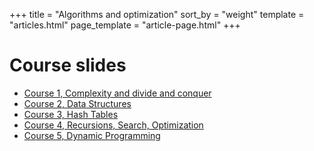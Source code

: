 +++
title = "Algorithms and optimization"
sort_by = "weight"
template = "articles.html"
page_template = "article-page.html"
+++

# Course slides

- [Course 1, Complexity and divide and conquer](https://kenn7.github.io/ECAM/algo/cours1)
- [Course 2, Data Structures](https://kenn7.github.io/ECAM/algo/cours2)
- [Course 3, Hash Tables](https://kenn7.github.io/ECAM/algo/cours3)
- [Course 4, Recursions, Search, Optimization](https://kenn7.github.io/ECAM/algo/cours4)
- [Course 5, Dynamic Programming](https://kenn7.github.io/ECAM/algo/cours5)
